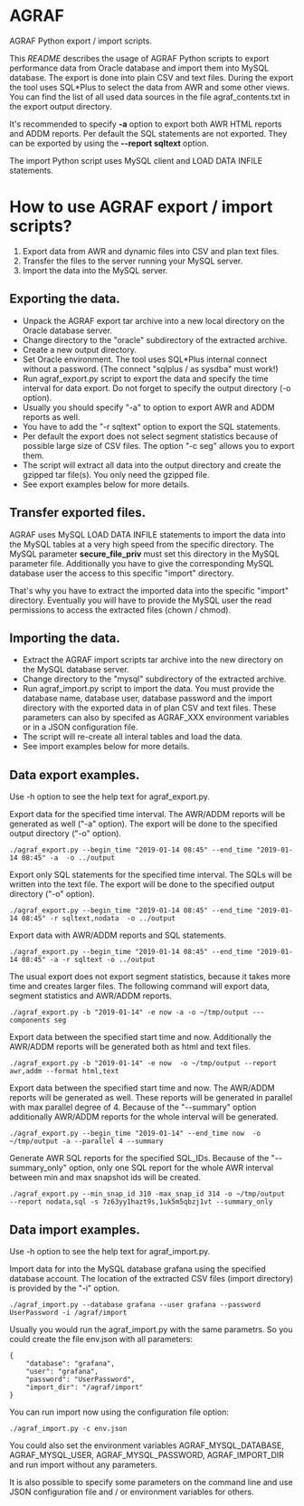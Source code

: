 # AGRAF
AGRAF Python export / import scripts.

This *README* describes the usage of AGRAF Python scripts to export performance data from Oracle database and import them into MySQL database. The export is done into plain CSV and text files. During the export the tool uses SQL*Plus to select the data from AWR and some other views. You can find the list of all used data sources in the file agraf_contents.txt in the export output directory.  

It's recommended to specify **-a** option to export both AWR HTML reports and ADDM reports. Per default the SQL statements are not exported. They can be exported by using the **--report sqltext** 
option.

The import Python script uses MySQL client and LOAD DATA INFILE statements.

# How to use AGRAF export / import scripts? #

1. Export data from AWR and dynamic files into CSV and plan text files.
1. Transfer the files to the server running your MySQL server.
1. Import the data into the MySQL server.

## Exporting the data. ##

* Unpack the AGRAF export tar archive into a new local directory on the Oracle database server.
* Change directory to the "oracle" subdirectory of the extracted archive.
* Create a new output directory.
* Set Oracle environment. The tool uses SQL*Plus internal connect without a password. (The connect "sqlplus / as sysdba" must work!)
* Run agraf_export.py script to export the data and specify the time interval for data export. Do not forget to specify the output directory (-o option).
* Usually you should specify "-a" to option to export AWR and ADDM reports as well. 
* You have to add the "-r sqltext" option to export the SQL statements.
* Per default the export does not select segment statistics because of possible large size of CSV files. The option "-c seg" allows you to export them.
* The script will extract all data into the output directory and create the gzipped tar file(s). You only need the gzipped file.
* See export examples below for more details.

## Transfer exported files. ##

AGRAF uses MySQL LOAD DATA INFILE statements to import the data into the MySQL tables at a very high speed from the specific directory. The MySQL parameter **secure_file_priv** must set this directory in the MySQL parameter file. Additionally you have to give the corresponding MySQL database user the access to this specific "import" directory.

That's why you have to extract the imported data into the specific "import" directory. Eventually you will have to provide the MySQL user the read permissions to access the extracted files (chown / chmod).

## Importing the data. ##

* Extract the AGRAF import scripts tar archive into the new directory on the MySQL database server.
* Change directory to the "mysql" subdirectory of the extracted archive.
* Run agraf_import.py script to import the data. You must provide the database name, database user, database password and the import directory with the exported data in of plan CSV and text files. These parameters 
can also by specifed as AGRAF_XXX environment variables or in a 
JSON configuration file.
* The script will re-create all interal tables and load the data.
* See import examples below for more details.

## Data export examples. ##

Use -h option to see the help text for agraf_export.py.

Export data for the specified time interval. The AWR/ADDM reports will be generated as well ("-a" option). The export will be done to the specified output directory ("-o" option).

    ./agraf_export.py --begin_time "2019-01-14 08:45" --end_time "2019-01-14 08:45" -a  -o ../output

Export only SQL statements for the specified time interval. The SQLs will be written into the text file. The export will be done to the specified output directory ("-o" option).

    ./agraf_export.py --begin_time "2019-01-14 08:45" --end_time "2019-01-14 08:45" -r sqltext,nodata  -o ../output

Export data with AWR/ADDM reports and SQL statements. 

    ./agraf_export.py --begin_time "2019-01-14 08:45" --end_time "2019-01-14 08:45" -a -r sqltext -o ../output

The usual export does not export segment statistics, because it takes more time and creates larger files. The following command will export data, segment statistics and AWR/ADDM reports.

    ./agraf_export.py -b "2019-01-14" -e now -a -o ~/tmp/output ---components seg

Export data between the specified start time and now. Additionally the AWR/ADDM reports will be generated both as html and text files.

    ./agraf_export.py -b "2019-01-14" -e now  -o ~/tmp/output --report awr,addm --format html,text

Export data between the specified start time and now. The AWR/ADDM reports will be generated as well. These reports will be generated in parallel with max parallel degree of 4. Because of the "--summary" option additionally AWR/ADDM reports for the whole interval will be generated.

    ./agraf_export.py --begin_time "2019-01-14" --end_time now  -o ~/tmp/output -a --parallel 4 --summary

Generate AWR SQL reports for the specified SQL_IDs. Because of the "--summary_only" option, only one SQL report for the whole AWR interval between min and max snapshot ids will be created.

    ./agraf_export.py --min_snap_id 310 -max_snap_id 314 -o ~/tmp/output  --report nodata,sql -s 7z63yy1hazt9s,1uk5m5qbzj1vt --summary_only

## Data import examples. ##

Use -h option to see the help text for agraf_import.py.

Import data for into the MySQL database grafana using the specified database account. The location of the extracted CSV files (import directory) is provided by the "-i" option.

    ./agraf_import.py --database grafana --user grafana --password UserPassword -i /agraf/import

Usually you would run the agraf_import.py with the same parametrs. So 
you could create the file env.json with all parameters:

    {  
        "database": "grafana",  
        "user": "grafana",  
        "password": "UserPassword",  
        "import_dir": "/agraf/import"  
    }  

You can run import now using the configuration file option:

    ./agraf_import.py -c env.json  

You could also set the environment variables AGRAF_MYSQL_DATABASE,
AGRAF_MYSQL_USER, AGRAF_MYSQL_PASSWORD, AGRAF_IMPORT_DIR and run 
import without any parameters.

It is also possible to specify some parameters on the command line and  use JSON configuration file and / or environment variables for others.

